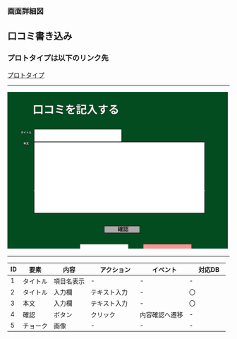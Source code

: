 ### 画面詳細図
## 口コミ書き込み
### プロトタイプは以下のリンク先
[プロトタイプ](https://www.figma.com/file/EC6HJax9FH50cwnpwUmhDG/Untitled?node-id=10%3A16)
*****
<img src="../revwrite.png" width="500">

*****

| ID | 要素 | 内容　|　アクション　|　イベント　|　対応DB　|
|----|------|------|-------------|-----------|---------|
|1   |タイトル |項目名表示|-       |-         |-         |
|2   |タイトル|入力欄|テキスト入力|-         |〇|
|3   |本文|入力欄|テキスト入力|-|〇|
|4   |確認|ボタン|クリック|内容確認へ遷移|-|
|5   |チョーク|画像|-|-|-|
